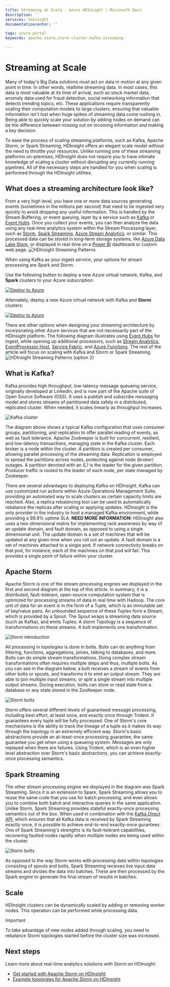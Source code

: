 ```yaml
---
title: Streaming at Scale - Azure HDInsight | Microsoft Docs
description: ''
services: hdinsight
documentationcenter: ''

tags: azure-portal
keywords: apache storm,storm cluster,kafka,streaming

---
```

# Streaming at Scale

Many of today's Big Data solutions must act on data in motion at any given point in time. In other words, realtime streaming data. In most cases, this data is most valuable at its time of arrival, such as stock market data, anomaly data used for fraud detection, social networking information that detects trending topics, etc. These applications require transparently scaling their computation models to large clusters, ensuring that valuable information isn't lost when huge spikes of streaming data come rushing in. Being able to quickly scale your solution by adding nodes on demand can be the difference between missing out on incoming information and making a key decision.

To ease the process of scaling streaming platforms, such as Kafka, Apache Storm, or Spark Streaming, HDInsight offers an elegant scale model without the need to throttle your resources. Unlike running one of these streaming platforms on-premises, HDInsight does not require you to have intimate knowledge of scaling a cluster without disrupting any currently running pipelines. All of the necessary steps are handled for you when scaling is performed through the HDInsight utilities.

## What does a streaming architecture look like?

From a very high level, you have one or more data sources generating events (sometimes in the millions per second) that need to be ingested very quickly to avoid dropping any useful information. This is handled by the Stream Buffering, or event queuing, layer by a service such as [Kafka]() or [Event Hubs](). Once you collect your events, you can then analyze the data using any real-time analytics system within the Stream Processing layer, such as [Storm](), [Spark Streaming](), [Azure Stream Analytics](), or similar. This processed data can be stored in long-term storage systems, like [Azure Data Lake Store](), or displayed in real-time on a [Power BI]() dashboard or custom web page. 
![HDInsight Streaming Patterns](./media/hdinsight-streaming-at-scale-overview/HDInsight-streaming-patterns.png)

When using Kafka as your ingest service, your options for stream processing are Spark and Storm.

Use the following button to deploy a new Azure virtual network, Kafka, and **Spark** clusters to your Azure subscription:

<a href="https://portal.azure.com/#create/Microsoft.Template/uri/https%3A%2F%2Fhditutorialdata.blob.core.windows.net%2Farmtemplates%2Fcreate-linux-based-kafka-spark-cluster-in-vnet-v2.json" target="_blank"><img src="./media/hdinsight-streaming-at-scale-overview/deploy-to-azure.png" alt="Deploy to Azure"></a>

Alternately, deploy a new Azure virtual network with Kafka and **Storm** clusters:

<a href="https://portal.azure.com/#create/Microsoft.Template/uri/https%3A%2F%2Fhditutorialdata.blob.core.windows.net%2Farmtemplates%2Fcreate-linux-based-kafka-storm-cluster-in-vnet.json" target="_blank"><img src="./media/hdinsight-streaming-at-scale-overview/deploy-to-azure.png" alt="Deploy to Azure"></a>

There are other options when designing your streaming architecture by incorporating other Azure services that are not necessarily part of the HDInsight platform. The following diagram illustrates using [Event Hubs]() for ingest, while opening up additional processors, such as [Stream Analytics](), [EventProcessor Host](), [Service Fabric](), and [Azure Functions](). The rest of the article will focus on scaling with Kafka and Storm or Spark Streaming.
![HDInsight Streaming Patterns (option 2)](./media/hdinsight-streaming-at-scale-overview/HDInsight-streaming-patterns2.png)



## What is Kafka?

Kafka provides high throughput, low-latency message queueing service, originally developed at LinkedIn, and is now part of the Apache suite of Open Source Software (OSS). It uses a publish and subscribe messaging model and stores streams of partitioned data safely in a distributed, replicated cluster. When needed, it scales linearly as throughput increases.

![Kafka cluster](./media/hdinsight-streaming-at-scale-overview/kafka-cluster.png)

The diagram above shows a typical Kafka configuration that uses consumer groups, partitioning, and replication to offer parallel reading of events, as well as fault tolerance. Apache Zookeeper is built for concurrent, resilient, and low-latency transactions, managing state in the Kafka cluster. Each broker is a node within the cluster. A partition is created per consumer, allowing parallel processing of the streaming data. Replication is employed to spread the partitions across nodes, protecting against node (broker) outages. A partition denoted with an *(L)* is the leader for the given partition. Producer traffic is routed to the leader of each node, per state managed by Zookeeper.

There are several advantages to deploying Kafka on HDInsight. Kafka can use customized run actions within Azure Operations Management Suite, providing an automated way to scale clusters as certain capacity limits are reached. Also, a replica rebalancing tool can be used to automatically rebalance the replicas after scaling or applying updates. HDInsight is the only provider in the industry to host a managed Kafka environment, while providing a 99.9% uptime SLA. **NEED MORE INFORMATION:** HDInsight also uses a two-dimensional matrix for implementing rack awareness by way of an update domain, and fault domain, as opposed to using a single dimensional unit. The update domain is a set of machines that will be updated at any given time when you roll out an update. A fault domain is a set of machines attached to a single pod. If network connectivity breaks on that pod, for instance, each of the machines on that pod will fail. This provides a single point of failure within your cluster.



## Apache Storm

Apache Storm is one of the stream processing engines we displayed in the first and second diagram at the top of this article. In summary, it is a distributed, fault-tolerant, open-source computation system that is optimized for processing streams of data in real time with Hadoop. The core unit of data for an event is in the form of a Tuple, which is an immutable set of key/value pairs. An unbounded sequence of these Tuples form a Stream, which is provided by a Spout. The Spout wraps a streaming data source (such as Kafka), and emits Tuples. A storm Topology is a sequence of transformations on these streams. A bolt implements one transformation.

![Storm introduction](./media/hdinsight-streaming-at-scale-overview/storm-introduction.png)

All processing in topologies is done in bolts. Bolts can do anything from filtering, functions, aggregations, joines, talking to databases, and more. Bolts can do simple stream transformations. Doing complex stream transformations often requires multiple steps and thus, multiple bolts. As you can see in the diagram below, a bolt receives a stream of events from other bolts or spouts, and transforms it to emit an output stream. They are able to join multiple input streams, or split a single stream into multiple output streams. During execution, bolts can store or read state from a database or any state stored in the ZooKeeper node.

![Storm bolts](./media/hdinsight-streaming-at-scale-overview/storm-bolts.png)

Storm offers several different levels of guaranteed message processing, including best effort, at least once, and exactly once through Trident. It guarantees every tuple will be fully processed. One of Storm's core mechanisms is the ability to track the lineage of a tuple as it makes its way through the topology in an extremely efficient way. Storm's basic abstractions provide an at-least-once processing guarantee, the same guarantee you get when using a queueing system. Messages are only replayed when there are failures.
Using Trident, which is an even higher level abstraction over Storm's basic abstractions, you can achieve exactly-once processing semantics.



## Spark Streaming

The other stream processing engine we displayed in the diagram was Spark Streaming. Since it is an extension to Spark, Spark Streaming allows you to reuse the same code that you use for batch processing, and even allows you to combine both batch and interactive queries in the same application. Unlike Storm, Spark Streaming provides stateful exactly-once processing semantics out of the box. When used in combination with the [Kafka Direct API](http://spark.apache.org/docs/latest/streaming-kafka-integration.html), which ensures that all Kafka data is received by Spark Streaming exactly once, it is possible to achieve end-to-end exactly-once gurantees. One of Spark Streaming's strengths is its fault-tolerant capabilities, recovering faulted nodes rapidly when multiple nodes are being used within the cluster.

![Storm bolts](./media/hdinsight-streaming-at-scale-overview/spark-streaming.png)

As opposed to the way Storm works with processing data within topologies consisting of spouts and bolts, Spark Streaming receives live input data streams and divides the data into batches. These are then processed by the Spark engine to generate the final stream of results in batches.


## Scale

HDInsight clusters can be dynamically scaled by adding or removing worker nodes. This operation can be performed while processing data.

> [!IMPORTANT]
> To take advantage of new nodes added through scaling, you need to rebalance Storm topologies started before the cluster size was increased.


## Next steps

Learn more about real-time analytics solutions with Storm on HDInsight:

* [Get started with Apache Storm on HDInsight][gettingstarted]
* [Example topologies for Apache Storm on HDInsight](hdinsight-storm-example-topology.md)

[stormtrident]: https://storm.apache.org/documentation/Trident-API-Overview.html
[samoa]: http://yahooeng.tumblr.com/post/65453012905/introducing-samoa-an-open-source-platform-for-mining
[apachetutorial]: https://storm.apache.org/documentation/Tutorial.html
[gettingstarted]: hdinsight-apache-storm-tutorial-get-started-linux.md